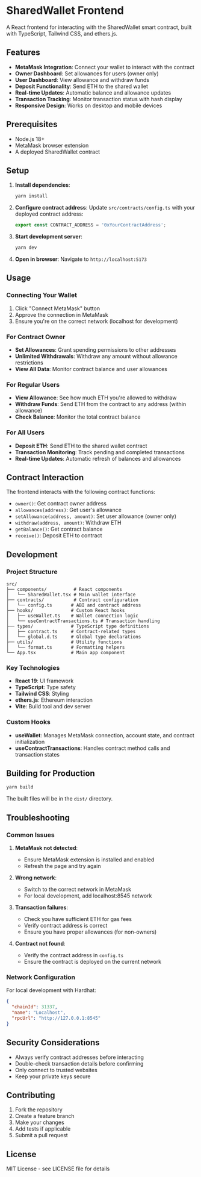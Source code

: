 # SharedWallet Frontend

A React frontend for interacting with the SharedWallet smart contract, built with TypeScript, Tailwind CSS, and ethers.js.

## Features

- **MetaMask Integration**: Connect your wallet to interact with the contract
- **Owner Dashboard**: Set allowances for users (owner only)
- **User Dashboard**: View allowance and withdraw funds
- **Deposit Functionality**: Send ETH to the shared wallet
- **Real-time Updates**: Automatic balance and allowance updates
- **Transaction Tracking**: Monitor transaction status with hash display
- **Responsive Design**: Works on desktop and mobile devices

## Prerequisites

- Node.js 18+
- MetaMask browser extension
- A deployed SharedWallet contract

## Setup

1. **Install dependencies**:

   ```bash
   yarn install
   ```

2. **Configure contract address**:
   Update `src/contracts/config.ts` with your deployed contract address:

   ```typescript
   export const CONTRACT_ADDRESS = '0xYourContractAddress';
   ```

3. **Start development server**:

   ```bash
   yarn dev
   ```

4. **Open in browser**:
   Navigate to `http://localhost:5173`

## Usage

### Connecting Your Wallet

1. Click "Connect MetaMask" button
2. Approve the connection in MetaMask
3. Ensure you're on the correct network (localhost for development)

### For Contract Owner

- **Set Allowances**: Grant spending permissions to other addresses
- **Unlimited Withdrawals**: Withdraw any amount without allowance restrictions
- **View All Data**: Monitor contract balance and user allowances

### For Regular Users

- **View Allowance**: See how much ETH you're allowed to withdraw
- **Withdraw Funds**: Send ETH from the contract to any address (within allowance)
- **Check Balance**: Monitor the total contract balance

### For All Users

- **Deposit ETH**: Send ETH to the shared wallet contract
- **Transaction Monitoring**: Track pending and completed transactions
- **Real-time Updates**: Automatic refresh of balances and allowances

## Contract Interaction

The frontend interacts with the following contract functions:

- `owner()`: Get contract owner address
- `allowances(address)`: Get user's allowance
- `setAllowance(address, amount)`: Set user allowance (owner only)
- `withdraw(address, amount)`: Withdraw ETH
- `getBalance()`: Get contract balance
- `receive()`: Deposit ETH to contract

## Development

### Project Structure

```
src/
├── components/          # React components
│   └── SharedWallet.tsx # Main wallet interface
├── contracts/           # Contract configuration
│   └── config.ts       # ABI and contract address
├── hooks/              # Custom React hooks
│   ├── useWallet.ts    # Wallet connection logic
│   └── useContractTransactions.ts # Transaction handling
├── types/              # TypeScript type definitions
│   ├── contract.ts     # Contract-related types
│   └── global.d.ts     # Global type declarations
├── utils/              # Utility functions
│   └── format.ts       # Formatting helpers
└── App.tsx             # Main app component
```

### Key Technologies

- **React 19**: UI framework
- **TypeScript**: Type safety
- **Tailwind CSS**: Styling
- **ethers.js**: Ethereum interaction
- **Vite**: Build tool and dev server

### Custom Hooks

- **useWallet**: Manages MetaMask connection, account state, and contract initialization
- **useContractTransactions**: Handles contract method calls and transaction states

## Building for Production

```bash
yarn build
```

The built files will be in the `dist/` directory.

## Troubleshooting

### Common Issues

1. **MetaMask not detected**:

   - Ensure MetaMask extension is installed and enabled
   - Refresh the page and try again

2. **Wrong network**:

   - Switch to the correct network in MetaMask
   - For local development, add localhost:8545 network

3. **Transaction failures**:

   - Check you have sufficient ETH for gas fees
   - Verify contract address is correct
   - Ensure you have proper allowances (for non-owners)

4. **Contract not found**:
   - Verify the contract address in `config.ts`
   - Ensure the contract is deployed on the current network

### Network Configuration

For local development with Hardhat:

```json
{
  "chainId": 31337,
  "name": "Localhost",
  "rpcUrl": "http://127.0.0.1:8545"
}
```

## Security Considerations

- Always verify contract addresses before interacting
- Double-check transaction details before confirming
- Only connect to trusted websites
- Keep your private keys secure

## Contributing

1. Fork the repository
2. Create a feature branch
3. Make your changes
4. Add tests if applicable
5. Submit a pull request

## License

MIT License - see LICENSE file for details
